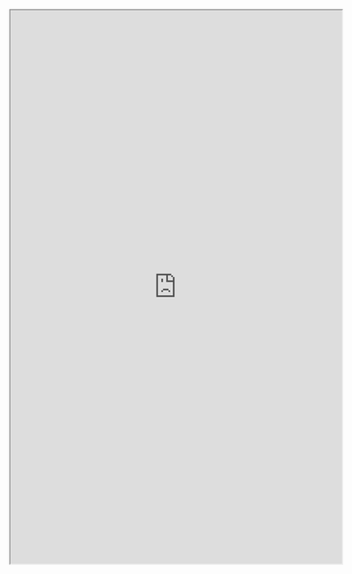[//]: # (<iframe src="Interactive_measureC_projects_Tier_v2.html" height="600" width="1000"></iframe>)

<iframe height="1000" width="600" src="https://arcg.is/1bLS1r"></iframe>
